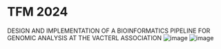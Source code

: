 # TFM 2024

DESIGN AND IMPLEMENTATION OF A BIOINFORMATICS PIPELINE FOR GENOMIC ANALYSIS AT THE VACTERL ASSOCIATION
![image](https://github.com/polmoreno/test-streamlit-b/assets/62899431/063b74b6-921c-499c-9ac1-7241685c988c)
![image](https://github.com/polmoreno/test-streamlit-b/assets/62899431/f3f53073-4d43-4c8f-b7f3-3e41ac4811c2)
